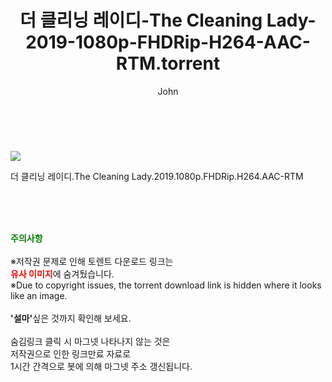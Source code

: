 ﻿---
layout: post
title:  "    더 클리닝 레이디-The Cleaning Lady-2019-1080p-FHDRip-H264-AAC-RTM.torrent"
author: John
categories: [ 영화 ]
tags: [  ]
image: https://torrentrj55.com/uploadfile/full/c840cd96d3a42fffa98289e39eb73221066ef959.jpg 
description: "    더 클리닝 레이디-The Cleaning Lady-2019-1080p-FHDRip-H264-AAC-RTM torrent 정보 공유"
toc: true
toc_sticky: true
---

<br>
<p><img src="https://torrentrj55.com/uploadfile/full/c840cd96d3a42fffa98289e39eb73221066ef959.jpg"/></p>
 더 클리닝 레이디.The Cleaning Lady.2019.1080p.FHDRip.H264.AAC-RTM  
    
<br><br><br>
<p data-ke-size="size16"><b><span style="color: green;">주의사항</span></b><br /><br />※저작권 문제로 인해 토렌트 다운로드 링크는<br /><b><span style="color: red;">유사 이미지</span></b>에 숨겨뒀습니다.<br />※Due to copyright issues, the torrent download link is hidden where it looks like an image.<br /><br /><b>'설마'</b>싶은 것까지 확인해 보세요.<br /><br />숨김링크 클릭 시 마그넷 나타나지 않는 것은<br />저작권으로 인한 링크만료 자료로<br />1시간 간격으로 봇에 의해 마그넷 주소 갱신됩니다.</p>
